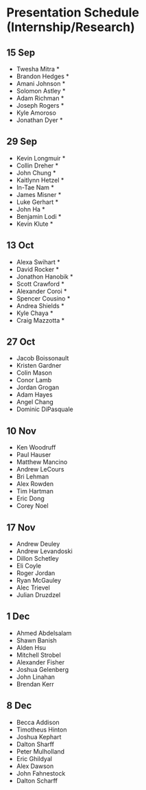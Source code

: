 # Presentation Schedule (Internship/Research)

## 15 Sep
- Twesha Mitra *
- Brandon Hedges *
- Amani Johnson *
- Solomon Astley *
- Adam Richman *
- Joseph Rogers *
- Kyle Amoroso
- Jonathan Dyer *

## 29 Sep
- Kevin Longmuir *
- Collin Dreher *
- John Chung *
- Kaitlynn Hetzel *
- In-Tae Nam *
- James Misner *
- Luke Gerhart *
- John Ha *
- Benjamin Lodi *
- Kevin Klute *

## 13 Oct
- Alexa Swihart *
- David Rocker *
- Jonathon Hanobik *
- Scott Crawford *
- Alexander Coroi *
- Spencer Cousino *
- Andrea Shields *
- Kyle Chaya *
- Craig Mazzotta *

## 27 Oct
- Jacob Boissonault
- Kristen Gardner
- Colin Mason
- Conor Lamb
- Jordan Grogan
- Adam Hayes
- Angel Chang
- Dominic DiPasquale

## 10 Nov
- Ken Woodruff
- Paul Hauser
- Matthew Mancino
- Andrew LeCours
- Bri Lehman
- Alex Rowden
- Tim Hartman
- Eric Dong
- Corey Noel

## 17 Nov
- Andrew Deuley
- Andrew Levandoski
- Dillon Schetley
- Eli Coyle
- Roger Jordan
- Ryan McGauley
- Alec Trievel
- Julian Druzdzel

## 1 Dec
- Ahmed Abdelsalam
- Shawn Banish
- Alden Hsu
- Mitchell Strobel
- Alexander Fisher
- Joshua Gelenberg
- John Linahan
- Brendan Kerr

## 8 Dec
- Becca Addison
- Timotheus Hinton
- Joshua Kephart
- Dalton Sharff
- Peter Mulholland
- Eric Ghildyal
- Alex Dawson
- John Fahnestock
- Dalton Scharff

